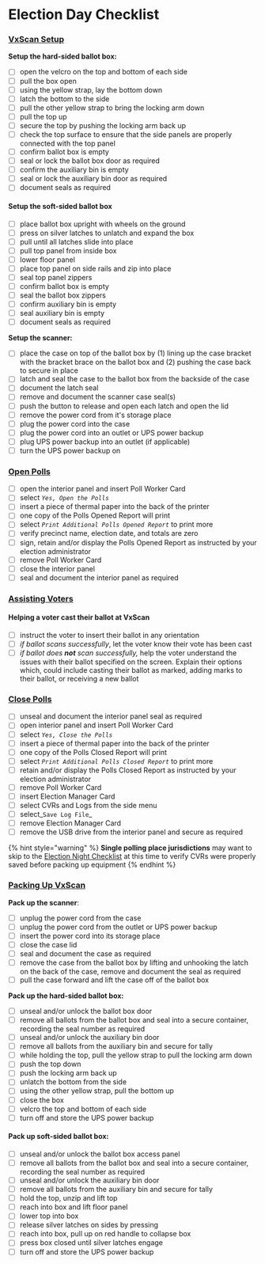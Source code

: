 # Election Day Checklist

### [VxScan Setup](checklist.md#vxscan-setup)

**Setup the hard-sided ballot box:**

* [ ] open the velcro on the top and bottom of each side
* [ ] pull the box open
* [ ] using the yellow strap, lay the bottom down
* [ ] latch the bottom to the side
* [ ] pull the other yellow strap to bring the locking arm down
* [ ] pull the top up
* [ ] secure the top by pushing the locking arm back up
* [ ] check the top surface to ensure that the side panels are properly connected with the top panel
* [ ] confirm ballot box is empty
* [ ] seal or lock the ballot box door as required
* [ ] confirm the auxiliary bin is empty
* [ ] seal or lock the auxiliary bin door as required
* [ ] document seals as required

#### Setup the soft-sided ballot box

* [ ] place ballot box upright with wheels on the ground
* [ ] press on silver latches to unlatch and expand the box
* [ ] pull until all latches slide into place
* [ ] pull top panel from inside box
* [ ] lower floor panel
* [ ] place top panel on side rails and zip into place
* [ ] seal top panel zippers
* [ ] confirm ballot box is empty
* [ ] seal the ballot box zippers
* [ ] confirm auxiliary bin is empty
* [ ] seal auxiliary bin is empty
* [ ] document seals as required

**Setup the scanner:**

* [ ] place the case on top of the ballot box by (1) lining up the case bracket with the bracket brace on the ballot box and (2) pushing the case back to secure in place
* [ ] latch and seal the case to the ballot box from the backside of the case
* [ ] document the latch seal
* [ ] remove and document the scanner case seal(s)
* [ ] push the button to release and open each latch and open the lid
* [ ] remove the power cord from it's storage place
* [ ] plug the power cord into the case
* [ ] plug the power cord into an outlet or UPS power backup
* [ ] plug UPS power backup into an outlet (if applicable)
* [ ] turn the UPS power backup on

### [Open Polls](../election-day-guides/opening-polls.md)

* [ ] open the interior panel and insert Poll Worker Card
* [ ] select _`Yes, Open the Polls`_
* [ ] insert a piece of thermal paper into the back of the printer
* [ ] one copy of the Polls Opened Report will print
* [ ] select _`Print Additional Polls Opened Report`_ to print more
* [ ] verify precinct name, election date, and totals are zero
* [ ] sign, retain and/or display the Polls Opened Report as instructed by your election administrator
* [ ] remove Poll Worker Card
* [ ] close the interior panel
* [ ] seal and document the interior panel as required

### [Assisting Voters](checklist.md#assisting-voters)

#### **Helping a voter cast their ballot at VxScan**

* [ ] instruct the voter to insert their ballot in any orientation
* [ ] _if ballot scans successfully_, let the voter know their vote has been cast
* [ ] _if ballot does **not** scan successfully,_ help the voter understand the issues with their ballot specified on the screen. Explain their options which, could include casting their ballot as marked, adding marks to their ballot, or receiving a new ballot

###

### [Close Polls](checklist.md#close-polls)

* [ ] unseal and document the interior panel seal as required
* [ ] open interior panel and insert Poll Worker Card
* [ ] select _`Yes, Close the Polls`_
* [ ] insert a piece of thermal paper into the back of the printer
* [ ] one copy of the Polls Closed Report will print
* [ ] select _`Print Additional Polls Closed Report`_ to print more
* [ ] retain and/or display the Polls Closed Report as instructed by your election administrator
* [ ] remove Poll Worker Card
* [ ] insert Election Manager Card
* [ ] select CVRs and Logs from the side menu
* [ ] select_`Save Log File`_
* [ ] remove Election Manager Card
* [ ] remove the USB drive from the interior panel and secure as required

{% hint style="warning" %}
**Single polling place jurisdictions** may want to skip to the [Election Night Checklist](election-night-checklist.md) at this time to verify CVRs were properly saved before packing up equipment
{% endhint %}

### [Packing Up VxScan](checklist.md#packing-up-vxscan)

**Pack up the scanner**:

* [ ] unplug the power cord from the case
* [ ] unplug the power cord from the outlet or UPS power backup
* [ ] insert the power cord into its storage place
* [ ] close the case lid
* [ ] seal and document the case as required
* [ ] remove the case from the ballot box by lifting and unhooking the latch on the back of the case, remove and document the seal as required
* [ ] pull the case forward and lift the case off of the ballot box

**Pack up the hard-sided ballot box:**

* [ ] unseal and/or unlock the ballot box door
* [ ] remove all ballots from the ballot box and seal into a secure container, recording the seal number as required
* [ ] unseal and/or unlock the auxiliary bin door
* [ ] remove all ballots from the auxiliary bin and secure for tally
* [ ] while holding the top, pull the yellow strap to pull the locking arm down
* [ ] push the top down
* [ ] push the locking arm back up
* [ ] unlatch the bottom from the side
* [ ] using the other yellow strap, pull the bottom up
* [ ] close the box
* [ ] velcro the top and bottom of each side
* [ ] turn off and store the UPS power backup

#### Pack up soft-sided ballot box:

* [ ] unseal and/or unlock the ballot box access panel
* [ ] remove all ballots from the ballot box and seal into a secure container, recording the seal number as required
* [ ] unseal and/or unlock the auxiliary bin door
* [ ] remove all ballots from the auxiliary bin and secure for tally
* [ ] hold the top, unzip and lift top
* [ ] reach into box and lift floor panel
* [ ] lower top into box
* [ ] release silver latches on sides by pressing
* [ ] reach into box, pull up on red handle to collapse box
* [ ] press box closed until silver latches engage&#x20;
* [ ] turn off and store the UPS power backup
